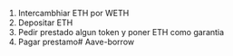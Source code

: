 1. Intercambhiar ETH por WETH
2. Depositar ETH
3. Pedir prestado algun token y poner ETH como garantia
4. Pagar prestamo# Aave-borrow
